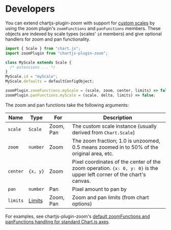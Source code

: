 # Developers

You can extend chartjs-plugin-zoom with support for [custom scales](https://www.chartjs.org/docs/latest/developers/axes.html) by using the zoom plugin's `zoomFunctions` and `panFunctions` members. These objects are indexed by scale types (scales' `id` members) and give optional handlers for zoom and pan functionality.

```js
import { Scale } from "chart.js";
import zoomPlugin from "chartjs-plugin-zoom";

class MyScale extends Scale {
  /* extensions ... */
}
MyScale.id = "myScale";
MyScale.defaults = defaultConfigObject;

zoomPlugin.zoomFunctions.myScale = (scale, zoom, center, limits) => false;
zoomPlugin.panFunctions.myScale = (scale, delta, limits) => false;
```

The zoom and pan functions take the following arguments:

| Name     | Type                       | For       | Description                                                                                                           |
| -------- | -------------------------- | --------- | --------------------------------------------------------------------------------------------------------------------- |
| `scale`  | `Scale`                    | Zoom, Pan | The custom scale instance (usually derived from `Chart.Scale`)                                                        |
| `zoom`   | `number`                   | Zoom      | The zoom fraction; 1.0 is unzoomed, 0.5 means zoomed in to 50% of the original area, etc.                             |
| `center` | `{x, y}`                   | Zoom      | Pixel coordinates of the center of the zoom operation. `{x: 0, y: 0}` is the upper left corner of the chart's canvas. |
| `pan`    | `number`                   | Pan       | Pixel amount to pan by                                                                                                |
| `limits` | [Limits](./options#limits) | Zoom, Pan | Zoom and pan limits (from chart options)                                                                              |

For examples, see chartjs-plugin-zoom's [default zoomFunctions and panFunctions handling for standard Chart.js axes](https://github.com/chartjs/chartjs-plugin-zoom/blob/v1.0.1/src/scale.types.js#L128).
